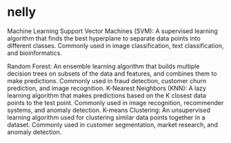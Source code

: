 # nelly
Machine Learning
Support Vector Machines (SVM): A supervised learning algorithm that finds the best hyperplane to separate data points into different classes. Commonly used in image classification, text classification, and bioinformatics.

Random Forest: An ensemble learning algorithm that builds multiple decision trees on subsets of the data and features, and combines them to make predictions. Commonly used in fraud detection, customer churn prediction, and image recognition.
K-Nearest Neighbors (KNN): A lazy learning algorithm that makes predictions based on the K closest data points to the test point. Commonly used in image recognition, recommender systems, and anomaly detection.
K-means Clustering: An unsupervised learning algorithm used for clustering similar data points together in a dataset. Commonly used in customer segmentation, market research, and anomaly detection.
